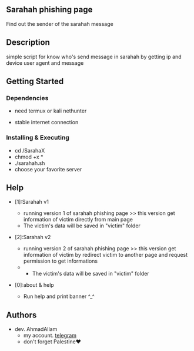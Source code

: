 ## Sarahah phishing page

Find out the sender of the sarahah message

## Description

simple script for know who's send message in sarahah by getting ip and device user agent and message 

## Getting Started

### Dependencies

* need termux or kali nethunter 
  
*  stable internet connection

### Installing & Executing

* cd /SarahaX
* chmod +x *
* ./sarahah.sh
* choose your favorite server


## Help

* [1]:Sarahah v1
    * running version 1 of sarahah phishing page >> this version get information of victim directly from main page 
    * The victim's data will be saved in "victim" folder

* [2]:Sarahah v2
    * running version 2 of sarahah phishing page >> this version get information of victim by redirect victim to another page and request permission to get informations 
    * * The victim's data will be saved in "victim" folder 
    
* [0]:about & help
    * Run help and print banner ^_^

## Authors

* dev. AhmadAllam
    * my account. [telegram](https://t.me/echo_Allam)
    * don't forget Palestine❤️